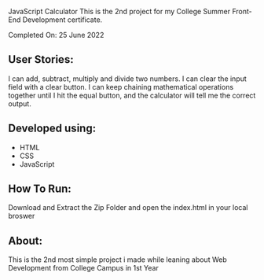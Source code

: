 JavaScript Calculator
This is the 2nd project for my College Summer Front-End Development certificate.

Completed On: 25 June 2022

## User Stories:

I can add, subtract, multiply and divide two numbers.
I can clear the input field with a clear button.
I can keep chaining mathematical operations together until I hit the equal button, and the calculator will tell me the correct output.

## Developed using:
- HTML
- CSS
- JavaScript


## How To Run:
Download and Extract the Zip Folder and open the index.html in your local broswer

## About:
This is the 2nd most simple project i made while leaning about Web Development from College Campus in 1st Year 
